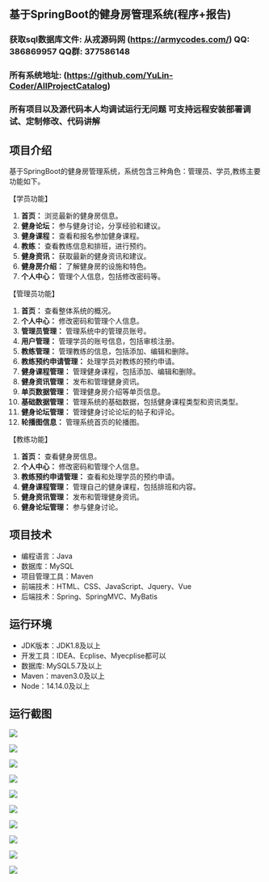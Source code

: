 ## 基于SpringBoot的健身房管理系统(程序+报告)

###  获取sql数据库文件: 从戎源码网 (https://armycodes.com/) QQ: 386869957 QQ群: 377586148
###  所有系统地址: (https://github.com/YuLin-Coder/AllProjectCatalog) 
###  所有项目以及源代码本人均调试运行无问题 可支持远程安装部署调试、定制修改、代码讲解

## 项目介绍
基于SpringBoot的健身房管理系统，系统包含三种角色：管理员、学员,教练主要功能如下。

【学员功能】

1. **首页：** 浏览最新的健身房信息。
2. **健身论坛：** 参与健身讨论，分享经验和建议。
3. **健身课程：** 查看和报名参加健身课程。
4. **教练：** 查看教练信息和排班，进行预约。
5. **健身资讯：** 获取最新的健身资讯和建议。
6. **健身房介绍：** 了解健身房的设施和特色。
7. **个人中心：** 管理个人信息，包括修改密码等。

【管理员功能】

1. **首页：** 查看整体系统的概况。
2. **个人中心：** 修改密码和管理个人信息。
3. **管理员管理：** 管理系统中的管理员账号。
4. **用户管理：** 管理学员的账号信息，包括审核注册。
5. **教练管理：** 管理教练的信息，包括添加、编辑和删除。
6. **教练预约申请管理：** 处理学员对教练的预约申请。
7. **健身课程管理：** 管理健身课程，包括添加、编辑和删除。
8. **健身资讯管理：** 发布和管理健身资讯。
9. **单页数据管理：** 管理健身房介绍等单页信息。
10. **基础数据管理：** 管理系统的基础数据，包括健身课程类型和资讯类型。
11. **健身论坛管理：** 管理健身讨论论坛的帖子和评论。
12. **轮播图信息：** 管理系统首页的轮播图。

【教练功能】

1. **首页：** 查看健身房信息。
2. **个人中心：** 修改密码和管理个人信息。
3. **教练预约申请管理：** 查看和处理学员的预约申请。
4. **健身课程管理：** 管理自己的健身课程，包括排班和内容。
5. **健身资讯管理：** 发布和管理健身资讯。
6. **健身论坛管理：** 参与健身讨论。

## 项目技术
- 编程语言：Java
- 数据库：MySQL
- 项目管理工具：Maven
- 前端技术：HTML、CSS、JavaScript、Jquery、Vue
- 后端技术：Spring、SpringMVC、MyBatis

## 运行环境
- JDK版本：JDK1.8及以上
- 开发工具：IDEA、Ecplise、Myecplise都可以
- 数据库: MySQL5.7及以上
- Maven：maven3.0及以上
- Node：14.14.0及以上

## 运行截图
![](screenshot/1.png)

![](screenshot/2.png)

![](screenshot/3.png)

![](screenshot/4.png)

![](screenshot/5.png)

![](screenshot/6.png)

![](screenshot/7.png)

![](screenshot/8.png)

![](screenshot/9.png)

![](screenshot/10.png)